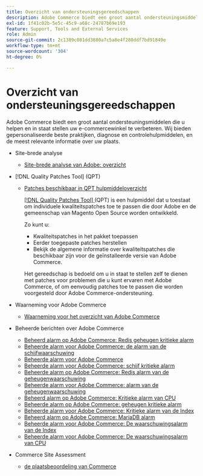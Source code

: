 ```yaml
---
title: Overzicht van ondersteuningsgereedschappen
description: Adobe Commerce biedt een groot aantal ondersteuningsmiddelen die u helpen en in staat stellen uw e-commercewinkel te verbeteren. Wij bieden gepersonaliseerde beste praktijken, diagnose en controlehulpmiddelen, en de meest relevante informatie over uw plaats.
exl-id: 1f41c02b-5e5c-45c9-a68c-24787b69e193
feature: Support, Tools and External Services
role: Admin
source-git-commit: 2c1389c081dd3880a7c5a8e4f280ddf7bd91849e
workflow-type: tm+mt
source-wordcount: '304'
ht-degree: 0%

---
```


# Overzicht van ondersteuningsgereedschappen

Adobe Commerce biedt een groot aantal ondersteuningsmiddelen die u helpen en in staat stellen uw e-commercewinkel te verbeteren. Wij bieden gepersonaliseerde beste praktijken, diagnose en controlehulpmiddelen, en de meest relevante informatie over uw plaats.

* Site-brede analyse

   * [Site-brede analyse van Adobe: overzicht](/help/support-tools/site-wide-analysis-tool/swat-tool-overview.md)

* [!DNL Quality Patches Tool] (QPT)

   * [ Patches beschikbaar in QPT hulpmiddeloverzicht ](https://experienceleague.adobe.com/en/docs/commerce-operations/tools/quality-patches-tool/patches-available-in-qpt/patches-available-in-qpt-tool-overview)

     [[!DNL Quality Patches Tool] ](https://github.com/magento/quality-patches) (QPT) is een hulpmiddel dat u toestaat om individuele kwaliteitspatches toe te passen die door Adobe en de gemeenschap van Magento Open Source worden ontwikkeld.

     Zo kunt u:

      * Kwaliteitspatches in het pakket toepassen
      * Eerder toegepaste patches herstellen
      * Bekijk de algemene informatie over kwaliteitspatches die beschikbaar zijn voor de geïnstalleerde versie van Adobe Commerce.

     Het gereedschap is bedoeld om u in staat te stellen zelf te dienen met patches voor problemen die u kunt ervaren met Adobe Commerce, of om eenvoudig patches toe te passen die worden voorgesteld door Adobe Commerce-ondersteuning.

* Waarneming voor Adobe Commerce

   * [ Waarneming voor het overzicht van Adobe Commerce ](https://experienceleague.adobe.com/en/docs/commerce-operations/tools/observation-for-adobe-commerce/intro)

* Beheerde berichten over Adobe Commerce
   * [ Beheerd alarm op Adobe Commerce: Redis geheugen kritieke alarm ](https://experienceleague.adobe.com/en/docs/commerce-operations/tools/managed-alerts-for-adobe-commerce/managed-alerts-on-magento-commerce-redis-memory-critical-alert)
   * [ Beheerde alarm voor Adobe Commerce: de alarm van de schijfwaarschuwing ](https://experienceleague.adobe.com/en/docs/commerce-operations/tools/managed-alerts-for-adobe-commerce/managed-alerts-for-magento-commerce-disk-warning-alert)
   * [ Beheerde alarm voor Adobe Commerce ](https://experienceleague.adobe.com/en/docs/commerce-operations/tools/managed-alerts-for-adobe-commerce/managed-alerts-for-magento-commerce)
   * [ Beheerde alarm voor Adobe Commerce: schijf kritieke alarm ](https://experienceleague.adobe.com/en/docs/commerce-operations/tools/managed-alerts-for-adobe-commerce/managed-alerts-for-magento-commerce-disk-critical-alert)
   * [ Beheerde alarm op Adobe Commerce: Redis alarm van de geheugenwaarschuwing ](https://experienceleague.adobe.com/en/docs/commerce-operations/tools/managed-alerts-for-adobe-commerce/managed-alerts-on-magento-commerce-redis-memory-warning-alert)
   * [ Beheerde alarm voor Adobe Commerce: alarm van de geheugenwaarschuwing ](https://experienceleague.adobe.com/en/docs/commerce-operations/tools/managed-alerts-for-adobe-commerce/managed-alerts-for-magento-commerce-memory-warning-alert)
   * [ Beheerd alarm op Adobe Commerce: Kritieke alarm van CPU ](https://experienceleague.adobe.com/en/docs/commerce-operations/tools/managed-alerts-for-adobe-commerce/managed-alerts-on-magento-commerce-cpu-critical-alert)
   * [ Beheerde alarm op Adobe Commerce: geheugen kritieke alarm ](https://experienceleague.adobe.com/en/docs/commerce-operations/tools/managed-alerts-for-adobe-commerce/managed-alerts-on-magento-commerce-memory-critical-alert)
   * [ Beheerde alarm voor Adobe Commerce: Kritieke alarm van de Index ](https://experienceleague.adobe.com/en/docs/commerce-operations/tools/managed-alerts-for-adobe-commerce/managed-alerts-for-magento-commerce-apdex-critical-alert)
   * [ Beheerd alarm op Adobe Commerce: MariaDB alarm ](https://experienceleague.adobe.com/en/docs/commerce-operations/tools/managed-alerts-for-adobe-commerce/managed-alerts-on-magento-commerce-mariadb-alerts)
   * [ Beheerde alarm voor Adobe Commerce: De waarschuwingsalarm van de Index ](https://experienceleague.adobe.com/en/docs/commerce-operations/tools/managed-alerts-for-adobe-commerce/managed-alerts-for-magento-commerce-apdex-warning-alert)
   * [ Beheerde alarm voor Adobe Commerce: De waarschuwingsalarm van CPU ](https://experienceleague.adobe.com/en/docs/commerce-operations/tools/managed-alerts-for-adobe-commerce/managed-alerts-for-magento-commerce-cpu-warning-alert)
* Commerce Site Assessment
   * [ de plaatsbeoordeling van Commerce ](https://experienceleague.adobe.com/tools/commerce-site-assessment/index.html)
